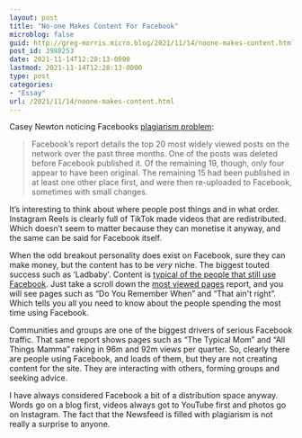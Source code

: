 ```yaml
---
layout: post
title: "No-one Makes Content For Facebook"
microblog: false
guid: http://greg-morris.micro.blog/2021/11/14/noone-makes-content.html
post_id: 3988253
date: 2021-11-14T12:28:13-0000
lastmod: 2021-11-14T12:28:13-0000
type: post
categories:
- "Essay"
url: /2021/11/14/noone-makes-content.html
---
```

<p>Casey Newton noticing Facebooks <a href="https://www.platformer.news/p/all-the-most-popular-posts-on-facebook">plagiarism problem</a>:</p><blockquote>Facebook’s report details the top 20 most widely viewed posts on the network over the past three months. One of the posts was deleted before Facebook published it. Of the remaining 19, though, only four appear to have been original. The remaining 15 had been published in at least one other place first, and were then re-uploaded to Facebook, sometimes with small changes.</blockquote><p>It’s interesting to think about where people post things and in what order. Instagram Reels is clearly full of TikTok made videos that are redistributed. Which doesn’t seem to matter because they can monetise it anyway, and the same can be said for Facebook itself.</p><p>When the odd breakout personality does exist on Facebook, sure they can make money, but the content has to be <em>very</em> niche. The biggest touted success such as ‘Ladbaby’. Content is <a href="https://www.dailystar.co.uk/showbiz/inside-ladbabys-jaw-dropping-net-23875864">typical of the people that still use Facebook</a>. Just take a scroll down the <a href="https://transparency.fb.com/en-gb/data/widely-viewed-content-report/#widely-viewed-content">most viewed pages</a> report, and you will see pages such as “Do You Remember When” and “That ain't right”. Which tells you all you need to know about the people spending the most time using Facebook.</p><p>Communities and groups are one of the biggest drivers of serious Facebook traffic. That same report shows pages such as “The Typical Mom” and “All Things Mamma” raking in 96m and 92m views per quarter. So, clearly there are people using Facebook, and loads of them, but they are not creating content for the site. They are interacting with others, forming groups and seeking advice.</p><p>I have always considered Facebook a bit of a distribution space anyway. Words go on a blog first, videos always got to YouTube first and photos go on Instagram. The fact that the Newsfeed is filled with plagiarism is not really a surprise to anyone.</p>
